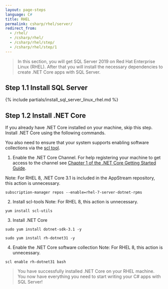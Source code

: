 ```yaml
---
layout: page-steps
language: C#
title: RHEL
permalink: csharp/rhel/server/
redirect_from:
  - /rhel/
  - /csharp/rhel/
  - /csharp/rhel/step/
  - /csharp/rhel/step/1
---
```


> In this section, you will get SQL Server 2019 on Red Hat Enterprise Linux (RHEL). After that you will install the necessary dependencies to create .NET Core apps with SQL Server.

## Step 1.1 Install SQL Server

{% include partials/install_sql_server_linux_rhel.md %}

## Step 1.2 Install .NET Core

If you already have .NET Core installed on your machine, skip this step. Install .NET Core using the following commands.

You also need to ensure that your system supports enabling software collections via the [scl tool](https://access.redhat.com/documentation/en-US/Red_Hat_Developer_Toolset/1/html-single/Software_Collections_Guide/#sect-Enabling_the_Software_Collection).

1. Enable the .NET Core Channel. 
  For help registering your machine to get access to the channel see [Chapter 1 of the .NET Core Getting Started Guide](https://access.redhat.com/documentation/en/net-core/1.0/getting-started-guide/chapter-1-install-net-core-100-on-red-hat-enterprise-linux).

  Note: For RHEL 8, .NET Core 3.1 is included in the AppStream repository, this action is unnecessary.

  ```terminal
  subscription-manager repos --enable=rhel-7-server-dotnet-rpms
  ```

2. Install scl-tools
  Note: For RHEL 8, this action is unnecessary.

  ```terminal
  yum install scl-utils
  ```

3. Install .NET Core

  ```terminal:RHEL8
  sudo yum install dotnet-sdk-3.1 -y
  ```

  ```terminal:RHEL7
  sudo yum install rh-dotnet31 -y
  ```

4. Enable the .NET Core software collection
  Note: For RHEL 8, this action is unnecessary.

  ```terminal:RHEL7
  scl enable rh-dotnet31 bash
  ```

> You have successfully installed .NET Core on your RHEL machine. You now have everything you need to start writing your C# apps with SQL Server!
